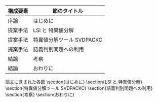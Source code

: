 構成要素 | 節のタイトル
 --- | --- 
序論 | はじめに
提案手法 | LSI と 特異値分解
提案手法 | 特異値分解ツール SVDPACKC
提案手法 | 語義判別問題への利用
結論 | 考察
結論 | おわりに

論文に含まれた各節
\section{はじめに}
\section{LSI と 特異値分解}
\section{特異値分解ツール SVDPACKC}
\section{語義判別問題への利用}
\section{考察}
\section{おわりに}
